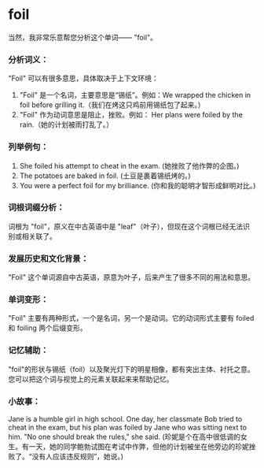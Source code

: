 # foil

当然，我非常乐意帮您分析这个单词—— "foil"。

  

### 分析词义：

  

"Foil" 可以有很多意思，具体取决于上下文环境：

  

1.  "Foil" 是一个名词，主要意思是“锡纸”。例如：We wrapped the chicken in foil before grilling it.（我们在烤这只鸡前用锡纸包了起来。）
2.  "Foil" 作为动词意思是阻止，挫败。例如： Her plans were foiled by the rain.（她的计划被雨打乱了。）

  

### 列举例句：

  

1.  She foiled his attempt to cheat in the exam. (她挫败了他作弊的企图。)
2.  The potatoes are baked in foil. (土豆是裹着锡纸烤的。)
3.  You were a perfect foil for my brilliance. (你和我的聪明才智形成鲜明对比。)

  

### 词根词缀分析：

  

词根为 "foil"，原义在中古英语中是 "leaf"（叶子），但现在这个词根已经无法识别或相关联了。

  

### 发展历史和文化背景：

  

"Foil" 这个单词源自中古英语，原意为叶子，后来产生了很多不同的用法和意思。

  

### 单词变形：

  

"Foil" 主要有两种形式，一个是名词，另一个是动词。它的动词形式主要有 foiled 和 foiling 两个后缀变形。

  

### 记忆辅助：

  

"foil"的形状与锡纸（foil）以及聚光灯下的明星相像，都有突出主体、衬托之意。您可以把这个词与视觉上的元素关联起来来帮助记忆。

  

### 小故事：

  

Jane is a humble girl in high school. One day, her classmate Bob tried to cheat in the exam, but his plan was foiled by Jane who was sitting next to him. "No one should break the rules," she said. (珍妮是个在高中很低调的女生。有一天，她的同学鲍勃试图在考试中作弊，但他的计划被坐在他旁边的珍妮挫败了。“没有人应该违反规则”，她说。)
